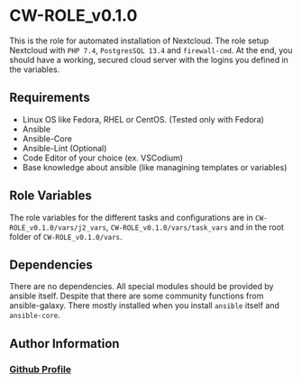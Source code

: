 # CW-ROLE_v0.1.0

This is the role for automated installation of Nextcloud.
The role setup Nextcloud with `PHP 7.4`, `PostgresSQL 13.4` and `firewall-cmd`.
At the end, you should have a working, secured cloud server with the logins you defined in the variables.

## Requirements

- Linux OS like Fedora, RHEL or CentOS. (Tested only with Fedora)
- Ansible
- Ansible-Core
- Ansible-Lint (Optional)
- Code Editor of your choice (ex. VSCodium)
- Base knowledge about ansible (like managining templates or variables)

## Role Variables

The role variables for the different tasks and configurations are in `CW-ROLE_v0.1.0/vars/j2_vars`, `CW-ROLE_v0.1.0/vars/task_vars`
and in the root folder of `CW-ROLE_v0.1.0/vars`.

## Dependencies

There are no dependencies. All special modules should be provided by ansible itself.
Despite that there are some community functions from ansible-galaxy. There mostly installed
when you install `ansible` itself and `ansible-core`.

## Author Information

### [Github Profile](https://github.com/lxwulf)
